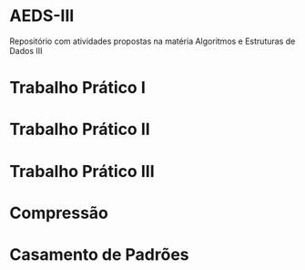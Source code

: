 # AEDS-III

Repositório com atividades propostas na matéria Algoritmos e Estruturas de Dados III

# Trabalho Prático I

# Trabalho Prático II

# Trabalho Prático III

# Compressão

# Casamento de Padrões
